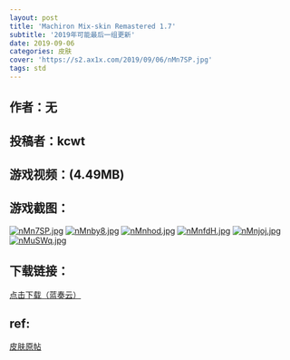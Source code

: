 ```yaml
---
layout: post
title: 'Machiron Mix-skin Remastered 1.7'
subtitle: '2019年可能最后一组更新'
date: 2019-09-06
categories: 皮肤
cover: 'https://s2.ax1x.com/2019/09/06/nMn7SP.jpg'
tags: std
---
```


## 作者：无

## 投稿者：kcwt
 
## 游戏视频：(4.49MB)

<div id="dplayer" width="100%" height="100%"></div>
<script src="../../../assets/js/DPlayer.min.js"></script>
<script>
const dp = new DPlayer({
    container: document.getElementById('dplayer'),
    screenshot: false,
    video: {
        url: 'https://soloopooo.gitee.io/video/Machiron.mp4',
        pic: '',
        thumbnails: '../../../../thumb/Machiron.mp4.jpg',
    }
    // subtitle: {
    //     url: 'webvtt.vtt'
    // },
    // danmaku: {
    //     id: 'demo',
    //     api: 'https://api.prprpr.me/dplayer/'
    // }
});
</script>


## 游戏截图：

[![nMn7SP.jpg](https://s2.ax1x.com/2019/09/06/nMn7SP.jpg)](https://imgchr.com/i/nMn7SP)
[![nMnby8.jpg](https://s2.ax1x.com/2019/09/06/nMnby8.jpg)](https://imgchr.com/i/nMnby8)
[![nMnhod.jpg](https://s2.ax1x.com/2019/09/06/nMnhod.jpg)](https://imgchr.com/i/nMnhod)
[![nMnfdH.jpg](https://s2.ax1x.com/2019/09/06/nMnfdH.jpg)](https://imgchr.com/i/nMnfdH)
[![nMnjoj.jpg](https://s2.ax1x.com/2019/09/06/nMnjoj.jpg)](https://imgchr.com/i/nMnjoj)
[![nMuSWq.jpg](https://s2.ax1x.com/2019/09/06/nMuSWq.jpg)](https://imgchr.com/i/nMuSWq)


## 下载链接：

[点击下载（蓝奏云）](https://www.lanzous.com/i61v3xe)


## ref:

[皮肤原帖](https://www.reddit.com/r/OsuSkins/comments/cr705f/simplified_skin_by_me_3/)
